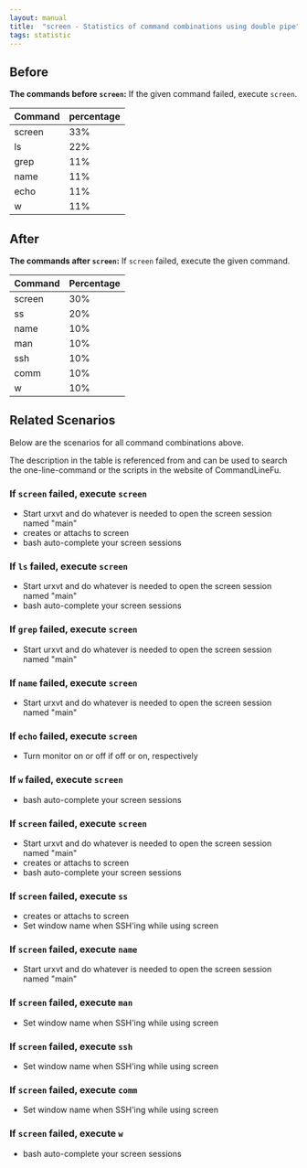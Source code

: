 ```yaml
---
layout: manual
title:  "screen - Statistics of command combinations using double pipe"
tags: statistic
---
```


## Before

__The commands before `screen`:__ If the given command failed, execute `screen`.

| Command | percentage |
|--------|--------|
| screen | 33% |
| ls | 22% |
| grep | 11% |
| name | 11% |
| echo | 11% |
| w | 11% |



## After

__The commands after `screen`:__ If `screen` failed, execute the given command.

| Command | Percentage | 
|-------|--------|
| screen | 30% |
| ss | 20% |
| name | 10% |
| man | 10% |
| ssh | 10% |
| comm | 10% |
| w | 10% |



## Related Scenarios

Below are the scenarios for all command combinations above.

The description in the table is referenced from and can be used to search the one-line-command or the scripts in the website of CommandLineFu.


### If `screen` failed, execute `screen`

- Start urxvt and do whatever is needed to open the screen session named "main"
- creates or attachs to screen
- bash auto-complete your screen sessions

            
### If `ls` failed, execute `screen`

- Start urxvt and do whatever is needed to open the screen session named "main"
- bash auto-complete your screen sessions

            
### If `grep` failed, execute `screen`

- Start urxvt and do whatever is needed to open the screen session named "main"

            
### If `name` failed, execute `screen`

- Start urxvt and do whatever is needed to open the screen session named "main"

            
### If `echo` failed, execute `screen`

- Turn monitor on or off if off or on, respectively

            
### If `w` failed, execute `screen`

- bash auto-complete your screen sessions

            


### If `screen` failed, execute `screen`

- Start urxvt and do whatever is needed to open the screen session named "main"
- creates or attachs to screen
- bash auto-complete your screen sessions

            
### If `screen` failed, execute `ss`

- creates or attachs to screen
- Set window name when SSH'ing while using screen

            
### If `screen` failed, execute `name`

- Start urxvt and do whatever is needed to open the screen session named "main"

            
### If `screen` failed, execute `man`

- Set window name when SSH'ing while using screen

            
### If `screen` failed, execute `ssh`

- Set window name when SSH'ing while using screen

            
### If `screen` failed, execute `comm`

- Set window name when SSH'ing while using screen

            
### If `screen` failed, execute `w`

- bash auto-complete your screen sessions

            
